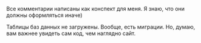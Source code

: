 Все комментарии написаны как конспект для меня. Я знаю, что они должны оформляться иначе) 

Таблицы баз данных не загружены. Вообще, есть миграции. Но, думаю, вам важнее увидеть сам код, чем наглядно сайт. 



